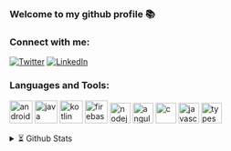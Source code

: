 ### Welcome to my github  profile 📚


### Connect with me:
 <a href="https://twitter.com/hibrahimbey" target="_blank"><img alt="Twitter" src="https://img.shields.io/badge/twitter-%231DA1F2.svg?&style=for-the-badge&logo=twitter&logoColor=white" /></a> 
 <a href="https://www.linkedin.com/in/hibeyter" target="_blank"><img alt="LinkedIn" src="https://img.shields.io/badge/linkedin-%230077B5.svg?&style=for-the-badge&logo=linkedin&logoColor=white" /></a> 

### Languages and Tools:

<p align="left">
<img src="https://devicons.github.io/devicon/devicon.git/icons/android/android-original-wordmark.svg" alt="android" width="40" height="40"/>
<img src="https://devicons.github.io/devicon/devicon.git/icons/java/java-original-wordmark.svg" alt="java" width="40" height="40"/> 
<img src="https://www.vectorlogo.zone/logos/kotlinlang/kotlinlang-icon.svg" alt="kotlin" width="40" height="40"/> 
<img src="https://www.vectorlogo.zone/logos/firebase/firebase-icon.svg" alt="firebase" width="40" height="40"/> 
<img src="https://devicons.github.io/devicon/devicon.git/icons/nodejs/nodejs-original-wordmark.svg" alt="nodejs" width="36" height="36"/> 
<img src="https://devicons.github.io/devicon/devicon.git/icons/angularjs/angularjs-original.svg" alt="angularjs" width="36" height="36"/> 
<img src="https://devicons.github.io/devicon/devicon.git/icons/c/c-original.svg" alt="c" width="36" height="36"/> 
<img src="https://devicons.github.io/devicon/devicon.git/icons/javascript/javascript-original.svg" alt="javascript" width="36" height="36"/> 
<img src="https://devicons.github.io/devicon/devicon.git/icons/typescript/typescript-original.svg" alt="typescript" width="36" height="36"/>
</p>



<details>
  <summary>⏳ Github Stats</summary>
<p><img src="https://github-readme-stats.vercel.app/api?username=hibeyter&amp;show_icons=true" alt="GitHub Stats"></p>
</details>


<!--
**hibeyter/hibeyter** is a ✨ _special_ ✨ repository because its `README.md` (this file) appears on your GitHub profile.


